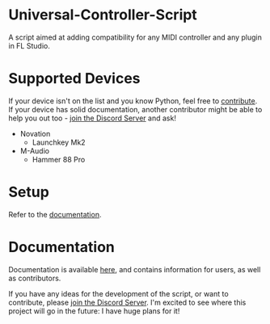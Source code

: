 # Universal-Controller-Script
A script aimed at adding compatibility for any MIDI controller and any plugin in
FL Studio.

# Supported Devices
If your device isn't on the list and you know Python, feel free to
[contribute](docs/contributing/README.md). If your device has solid documentation,
another contributor might be able to help you out too - 
[join the Discord Server](https://discord.gg/6vpfJUF) and ask!

* Novation
  * Launchkey Mk2
* M-Audio
  * Hammer 88 Pro

# Setup

Refer to the [documentation](docs/setup.md).

# Documentation

Documentation is available [here](docs/README.md), and contains information for
users, as well as contributors.

If you have any ideas for the development of the script, or want to contribute, 
please [join the Discord Server](https://discord.gg/6vpfJUF). I'm excited 
to see where this project will go in the future: I have huge plans for it!
